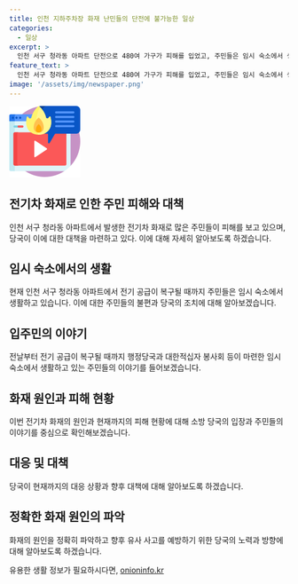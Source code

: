 ```yaml
---
title: 인천 지하주차장 화재 난민들의 단전에 불가능한 일상
categories:
  - 일상
excerpt: >
  인천 서구 청라동 아파트 단전으로 480여 가구가 피해를 입었고, 주민들은 임시 숙소에서 생활하며 불편을 겪고 있다. 전기 공급 복구는 주말까지 예상되지만, 주민들은 불만을 표현하며 불편함을 호소했다. 화재로 인한 피해는 주민들의 건강상의 문제와 재산 피해로 이어졌으며, 화재 원인은 아직 파악되지 않았다. 관계 기관들은 화재 원인을 추가로 조사할 예정이다.
feature_text: >
  인천 서구 청라동 아파트 단전으로 480여 가구가 피해를 입었고, 주민들은 임시 숙소에서 생활하며 불편을 겪고 있다. 전기 공급 복구는 주말까지 예상되지만, 주민들은 불만을 표현하며 불편함을 호소했다. 화재로 인한 피해는 주민들의 건강상의 문제와 재산 피해로 이어졌으며, 화재 원인은 아직 파악되지 않았다. 관계 기관들은 화재 원인을 추가로 조사할 예정이다.
image: '/assets/img/newspaper.png'
---
```


<p><img src="/assets/img/news.png" alt="rentncar 속보" /></p>

<h2 data-ke-size="size26">전기차 화재로 인한 주민 피해와 대책</h2>

<p data-ke-size="size16">인천 서구 청라동 아파트에서 발생한 전기차 화재로 많은 주민들이 피해를 보고 있으며, 당국이 이에 대한 대책을 마련하고 있다. 이에 대해 자세히 알아보도록 하겠습니다.</p>

<h2 data-ke-size="size26">임시 숙소에서의 생활</h2>

<p data-ke-size="size16">현재 인천 서구 청라동 아파트에서 전기 공급이 복구될 때까지 주민들은 임시 숙소에서 생활하고 있습니다. 이에 대한 주민들의 불편과 당국의 조치에 대해 알아보겠습니다.</p>

<h2 data-ke-size="size26">입주민의 이야기</h2>

<p data-ke-size="size16">전날부터 전기 공급이 복구될 때까지 행정당국과 대한적십자 봉사회 등이 마련한 임시 숙소에서 생활하고 있는 주민들의 이야기를 들어보겠습니다.</p>

<h2 data-ke-size="size26">화재 원인과 피해 현황</h2>

<p data-ke-size="size16">이번 전기차 화재의 원인과 현재까지의 피해 현황에 대해 소방 당국의 입장과 주민들의 이야기를 중심으로 확인해보겠습니다.</p>

<h2 data-ke-size="size26">대응 및 대책</h2>

<p data-ke-size="size16">당국이 현재까지의 대응 상황과 향후 대책에 대해 알아보도록 하겠습니다.</p>

<h2 data-ke-size="size26">정확한 화재 원인의 파악</h2>

<p data-ke-size="size16">화재의 원인을 정확히 파악하고 향후 유사 사고를 예방하기 위한 당국의 노력과 방향에 대해 알아보도록 하겠습니다.</p>
유용한 생활 정보가 필요하시다면, <a href="https://onioninfo.kr" rel="dofollow">onioninfo.kr</a>


